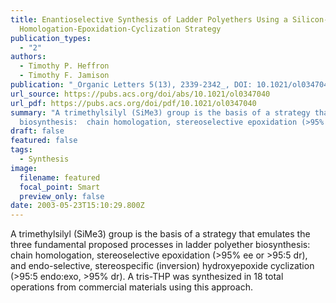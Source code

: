 ```yaml
---
title: Enantioselective Synthesis of Ladder Polyethers Using a Silicon-Assisted
  Homologation-Epoxidation-Cyclization Strategy
publication_types:
  - "2"
authors:
  - Timothy P. Heffron
  - Timothy F. Jamison
publication: "_Organic Letters 5(13), 2339-2342_, DOI: 10.1021/ol0347040"
url_source: https://pubs.acs.org/doi/abs/10.1021/ol0347040
url_pdf: https://pubs.acs.org/doi/pdf/10.1021/ol0347040
summary: "A trimethylsilyl (SiMe3) group is the basis of a strategy that emulates the three fundamental proposed processes in ladder polyether
  biosynthesis:  chain homologation, stereoselective epoxidation (>95% ee or >95:5 dr), and endo-selective, stereospecific (inversion) hydroxyepoxide cyclization (>95:5 endo:exo, >95% dr). A tris-THP was synthesized in 18 total operations from commercial materials using this approach."
draft: false
featured: false
tags:
  - Synthesis
image:
  filename: featured
  focal_point: Smart
  preview_only: false
date: 2003-05-23T15:10:29.800Z
---
```

  A trimethylsilyl (SiMe3) group is the basis of a strategy that emulates the three fundamental proposed processes in ladder polyether biosynthesis:  chain homologation, stereoselective epoxidation (>95% ee or >95:5 dr), and endo-selective, stereospecific (inversion) hydroxyepoxide cyclization (>95:5 endo:exo, >95% dr). A tris-THP was synthesized in 18 total operations from commercial materials using this approach.
